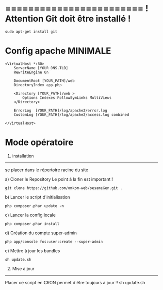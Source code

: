 ========================
! Attention Git doit être installé !
========================

    sudo apt-get install git
    
Config apache MINIMALE
========================
    <VirtualHost *:80>
        ServerName [YOUR_DNS.TLD]
        RewriteEngine On
        
        DocumentRoot [YOUR_PATH]/web
        DirectoryIndex app.php
        
        <Directory [YOUR_PATH]/web >
            Options Indexes FollowSymLinks MultiViews
        </Directory>
        
        ErrorLog  [YOUR_PATH]/log/apache2/error.log
        CustomLog [YOUR_PATH]/log/apache2/access.log combined
        
    </VirtualHost>

Mode opératoire
========================
1) installation
------------------------------------------
se placer dans le répertoire racine du site
    
a) Cloner le Repository
Le point à la fin est important !

    git clone https://github.com/omkom-web/sesameGen.git .
     
b) Lancer le script d'initialisation

    php composer.phar update -n

c) Lancer la config locale

    php composer.phar install
    
d) Création du compte super-admin

    php app/console fos:user:create --super-admin
    
e) Mettre à jour les bundles

    sh update.sh
        
2) Mise à jour
------------------------------------------
Placer ce script en CRON permet d'être toujours à jour !!
    sh update.sh

    